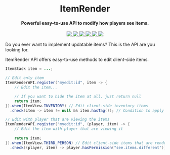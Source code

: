 <h1 align="center">ItemRender</h1>

<h4 align="center">Powerful easy-to-use API to modify how players see items.</h4>

<p align="center">
    <a href="https://saic.one/discord">
        <img src="https://img.shields.io/discord/974288218839191612.svg?style=flat-square&label=discord&logo=discord&logoColor=white&color=7289da"/>
    </a>
    <a href="https://www.codefactor.io/repository/github/saicone/itemrender">
        <img src="https://www.codefactor.io/repository/github/saicone/itemrender/badge?style=flat-square"/>
    </a>
    <a href="https://github.com/saicone/itemrender">
        <img src="https://img.shields.io/github/languages/code-size/saicone/itemrender?logo=github&logoColor=white&style=flat-square"/>
    </a>
    <a href="https://jitpack.io/#com.saicone/itemrender">
        <img src="https://jitpack.io/v/com.saicone/itemrender.svg?style=flat-square"/>
    </a>
    <a href="https://javadoc.saicone.com/itemrender/overview-summary.html">
        <img src="https://img.shields.io/badge/JavaDoc-Online-green?style=flat-square"/>
    </a>
    <a href="https://docs.saicone.com/itemrender/">
        <img src="https://img.shields.io/badge/Saicone-itemrender%20Wiki-3b3bb0?logo=github&logoColor=white&style=flat-square"/>
    </a>
</p>

Do you ever want to implement updatable items? This is the API are you looking for.

ItemRender API offers easy-to-use methods to edit client-side items.

```java
ItemStack item = ...;

// Edit only item
ItemRenderAPI.register("myedit:id", item -> {
    // Edit the item...

    // If you want to hide the item at all, just return null
    return item;
}).when(ItemView.INVENTORY) // Edit client-side inventory items
  .check(item -> item != null && item.hasTag()); // Condition to apply an edit

// Edit with player that are viewing the items
ItemRenderAPI.register("myedit:id", (player, item) -> {
    // Edit the item with player that are viewing it
    
    return item;
}).when(ItemView.THIRD_PERSON) // Edit client-side items that are rendered by other players
  .check((player, item) -> player.hasPermission("see.items.different")); // Condition to apply an edit, also compatible with player argument
```